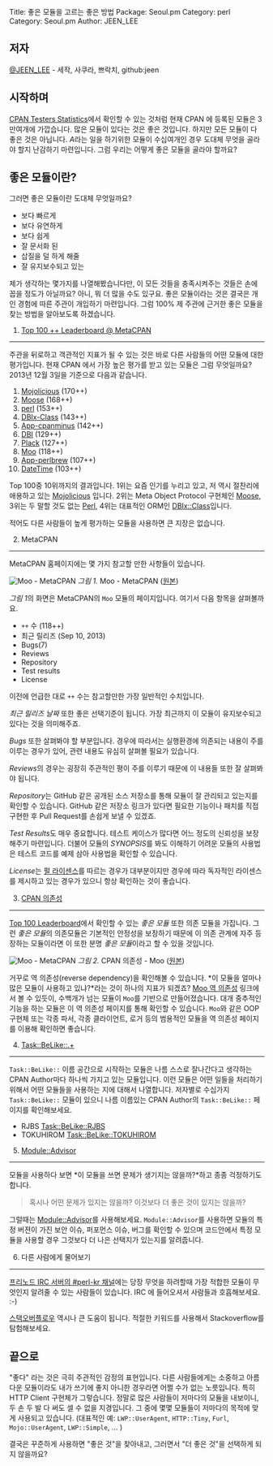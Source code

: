 Title:    좋은 모듈을 고르는 좋은 방법
Package:  Seoul.pm
Category: perl
Category: Seoul.pm
Author:   JEEN_LEE

저자
-----

[@JEEN_LEE][twitter-jeen_lee] - 세작, 사쿠라, 쁘락치, github:jeen


시작하며
---------

[CPAN Testers Statistics][home-cpantesters-stats]에서 확인할 수 있는 것처럼 현재 CPAN 에 등록된 모듈은 3만여개에 가깝습니다.
많은 모듈이 있다는 것은 좋은 것입니다.  하지만 모든 모듈이 다 좋은 것은 아닙니다.
*A*라는 일을 하기위한 모듈이 수십여개인 경우 도대체 무엇을 골라야 할지 난감하기 마련입니다.
그럼 우리는 어떻게 좋은 모듈을 골라야 할까요? 


좋은 모듈이란?
---------------

그러면 좋은 모듈이란 도대체 무엇일까요?

- 보다 빠르게
- 보다 유연하게
- 보다 쉽게
- 잘 문서화 된
- 삽질을 덜 하게 해줄
- 잘 유지보수되고 있는

제가 생각하는 몇가지를 나열해봤습니다만, 이 모든 것들을 충족시켜주는 것들은 손에 꼽을 정도가 아닐까요?
아니, 뭐 더 많을 수도 있구요. 좋은 모듈이라는 것은 결국은 개인 경험에 따른 주관이 개입하기 마련입니다.
그럼 100% 제 주관에 근거한 좋은 모듈을 찾는 방법을 알아보도록 하겠습니다.


1. [Top 100 ++ Leaderboard @ MetaCPAN][home-metacpan-leaderboard]
------------------------------------------------------------------

주관을 뒤로하고 객관적인 지표가 될 수 있는 것은 바로 다른 사람들의 어떤 모듈에 대한 평가입니다.
현재 CPAN 에서 가장 높은 평가를 받고 있는 모듈은 그럼 무엇일까요?
2013년 12월 3일을 기준으로 다음과 같습니다.

1.  [Mojolicious][cpan-mojolicious] (170++)
2.  [Moose][cpan-moose] (168++)
3.  [perl][cpan-perl] (153++)
4.  [DBIx-Class][cpan-dbix-class] (143++)
5.  [App-cpanminus][cpan-app-cpanminus] (142++)
6.  [DBI][cpan-dbi] (129++)
7.  [Plack][cpan-plack] (127++)
8.  [Moo][cpan-moo] (118++)
9.  [App-perlbrew][cpan-app-perlbrew] (107++)
10. [DateTime][cpan-datetime] (103++)

Top 100중 10위까지의 결과입니다.
1위는 요즘 인기를 누리고 있고, 저 역시 절찬리에 애용하고 있는 [Mojolicious][home-mojolicious] 입니다.
2위는 Meta Object Protocol 구현체인 [Moose][home-moose], 3위는 두 말할 것도 없는 [Perl][home-perl],
4위는 대표적인 ORM인 [DBIx::Class][cpan-dbix-class]입니다.

적어도 다른 사람들이 높게 평가하는 모듈을 사용하면 큰 지장은 없습니다.


2. MetaCPAN
------------

MetaCPAN 홈페이지에는 몇 가지 참고할 만한 사항들이 있습니다.

![Moo - MetaCPAN][img-1-resize]
*그림 1.* Moo - MetaCPAN ([원본][img-1])

*그림 1*의 화면은 MetaCPAN의 `Moo` 모듈의 페이지입니다.
여기서 다음 항목을 살펴볼까요.

- `++` 수 (118++)
- 최근 릴리즈 (Sep 10, 2013)
- Bugs(7)
- Reviews
- Repository
- Test results
- License

이전에 언급한 대로 `++` 수는 참고할만한 가장 일반적인 수치입니다.

*최근 릴리즈 날짜* 또한 좋은 선택기준이 됩니다. 가장 최근까지 이 모듈이 유지보수되고 있다는 것을 의미해주죠.

*Bugs* 또한 살펴봐야 할 부분입니다. 경우에 따라서는 실행환경에 의존되는 내용이 주를 이루는 경우가 있어, 관련 내용도 유심히 살펴볼 필요가 있습니다.

*Reviews*의 경우는 굉장히 주관적인 평이 주를 이루기 때문에 이 내용들 또한 잘 살펴봐야 됩니다.

*Repository*는 GitHub 같은 공개된 소스 저장소를 통해 모듈이 잘 관리되고 있는지를 확인할 수 있습니다.
GitHub 같은 저장소 링크가 있다면 필요한 기능이나 패치를 직접 구현한 후 Pull Request를 손쉽게 보낼 수 있겠죠.

*Test Results*도 매우 중요합니다. 테스트 케이스가 많다면 어느 정도의 신뢰성을 보장해주기 마련입니다.
더불어 모듈의 *SYNOPSIS*를 봐도 이해하기 어려운 모듈의 사용법은 테스트 코드를 예제 삼아 사용법을 확인할 수 있습니다.

*License*는 [펄 라이센스][perl-license]를 따르는 경우가 대부분이지만
경우에 따라 독자적인 라이센스를 제시하고 있는 경우가 있으니 항상 확인하는 것이 좋습니다.


3. [CPAN 의존성][home-cpantesters-deps]
----------------------------------------

[Top 100 Leaderboard][home-metacpan-leaderboard]에서 확인할 수 있는 *좋은 모듈* 또한 의존 모듈을 가집니다.
그런 *좋은 모듈*의 의존모듈은 기본적인 안정성을 보장하기 때문에 이 의존 관계에
자주 등장하는 모듈이라면 이 또한 분명 *좋은 모듈*이라고 할 수 있을 것입니다.

![Moo - MetaCPAN][img-2-resize]
*그림 2.* CPAN 의존성 - Moo ([원본][img-2])

거꾸로 역 의존성(reverse dependency)을 확인해볼 수 있습니다.
*이 모듈을 얼마나 많은 모듈이 사용하고 있냐?*라는 것이 하나의 지표가 되겠죠?
[Moo 역 의존성][metacpan-rev-deps-moo] 링크에서 볼 수 있듯이, 수백개가 넘는 모듈이 `Moo`를 기반으로 만들어졌습니다.
대개 중추적인 기능을 하는 모듈은 이 역 의존성 페이지를 통해 확인할 수 있습니다.
`Moo`와 같은 OOP 구현체 또는 각종 파서, 각종 클라이언트, 로거 등의 범용적인 모듈을 역 의존성 페이지를 이용해 확인하면 좋습니다. 


4. [Task::BeLike::.+][search-cpan-task-belike]
-----------------------------------------------

`Task::BeLike::` 이름 공간으로 시작하는 모듈은 나름 스스로 잘나간다고 생각하는 CPAN Author마다 하나씩 가지고 있는 모듈입니다.
이런 모듈은 어떤 일들을 처리하기 위해서 어떤 모듈들을 사용하는 지에 대해서 나열합니다.
저자별로 수십가지 `Task::BeLike::` 모듈이 있으니 나름 이름있는 CPAN Author의 `Task::BeLike::` 페이지를 확인해보세요.

- RJBS [Task::BeLike::RJBS][cpan-task-belike-rjbs]
- TOKUHIROM [Task::BeLike::TOKUHIROM][cpan-task-belike-tokuhirom]


5. [Module::Advisor][cpan-module-advisor]
------------------------------------------

모듈을 사용하다 보면 *이 모듈을 쓰면 문제가 생기지는 않을까?*하고 종종 걱정하기도 합니다.

> 혹시나 어떤 문제가 있지는 않을까?
> 이것보다 더 좋은 것이 있지는 않을까?

그럴때는 [Module::Advisor][cpan-module-advisor]를 사용해보세요.
`Module::Advisor`를 사용하면 모듈의 특정 버젼이 가진 보안 이슈, 퍼포먼스 이슈, 버그를 확인할 수 있으며
코드안에서 특정 모듈을 사용할 경우 그것보다 더 나은 선택지가 있는지를 알려줍니다.


6. 다른 사람에게 물어보기
--------------------------

[프리노드 IRC 서버의 #perl-kr 채널][irc-perl-kr]에는 당장 무엇을 하려할때
가장 적합한 모듈이 무엇인지 알려줄 수 있는 사람들이 있습니다.
IRC 에 들어오셔서 사람들과 호흡해보세요. :-)

[스택오버플로우][home-stackoverflow] 역시나 큰 도움이 됩니다.
적절한 키워드를 사용해서 Stackoverflow를 탐험해보세요.


## 끝으로

"좋다" 라는 것은 극히 주관적인 감정의 표현입니다. 다른 사람들에게는 소중하고 아름다운 모듈이라도 내가 쓰기에 좋지 아니한 경우라면 어쩔 수가 없는 노릇입니다. 특히 HTTP Client 구현체가 그렇습니다. 정말로 많은 사람들이 저마다의 모듈을 내보이니, 두 손 두 발 다 써도 셀 수 없을 지경입니다. 그 중에 몇몇 모듈들이 저마다의 목적에 맞게 사용되고 있습니다. (대표적인 예: `LWP::UserAgent`, `HTTP::Tiny`, `Furl`, `Mojo::UserAgent`,  `LWP::Simple`, ... )

결국은 꾸준하게 사용하면 "좋은 것"을 찾아내고, 그러면서 "더 좋은 것"을 선택하게 되지 않을까요?

[img-1]:          2013-12-03-1.png
[img-2]:          2013-12-03-2.png

[img-1-resize]:   2013-12-03-1_r.png
[img-2-resize]:   2013-12-03-2_r.png


[cpan-app-cpanminus]:             http://metacpan.org/module/App::cpanminus
[cpan-app-perlbrew]:              http://metacpan.org/module/App::perlbrew
[cpan-datetime]:                  http://metacpan.org/module/DateTime
[cpan-dbi]:                       http://metacpan.org/module/DBI
[cpan-dbix-class]:                http://metacpan.org/module/DBIx::Class
[cpan-module-advisor]:            https://metacpan.org/pod/Module::Advisor
[cpan-mojolicious]:               http://metacpan.org/module/Mojolicious
[cpan-moo]:                       http://metacpan.org/module/Moo
[cpan-moose]:                     http://metacpan.org/module/Moose
[cpan-perl]:                      http://metacpan.org/module/perl
[cpan-plack]:                     http://metacpan.org/module/Plack
[cpan-task-belike-rjbs]:          https://metacpan.org/module/Task::BeLike::RJBS
[cpan-task-belike-tokuhirom]:     https://metacpan.org/module/Task::BeLike::TOKUHIROM
[home-cpantesters-deps]:          http://deps.cpantesters.org/?module=Moo
[home-cpantesters-stats]:         http://stats.cpantesters.org/
[home-metacpan-leaderboard]:      https://metacpan.org/favorite/leaderboard
[home-mojolicious]:               http://mojolicio.us/
[home-moose]:                     http://moose.iinteractive.com/en/
[home-perl]:                      http://www.perl.org/
[home-stackoverflow]:             http://stackoverflow.com/
[irc-perl-kr]:                    http://webchat.freenode.net/?channels=perl-kr
[metacpan-rev-deps-moo]:          https://metacpan.org/requires/distribution/Moo?sort=[[2,1]]
[perl-license]:                   http://dev.perl.org/licenses/
[search-cpan-task-belike]:        https://metacpan.org/search?q=Task%3A%3ABeLike
[twitter-jeen_lee]:               http://twitter.com/#!/JEEN_LEE
